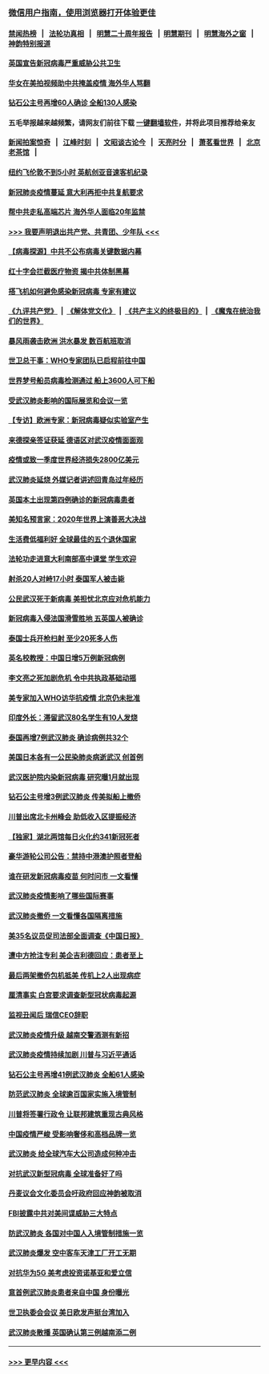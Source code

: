 ### [微信用户指南，使用浏览器打开体验更佳](https://github.com/gfw-breaker/banned-news1/blob/master/indexes/wechat-guide.md?t=0)
#### [禁闻热榜](热点新闻.md?t=0)  &nbsp;&nbsp;|&nbsp;&nbsp; [法轮功真相](https://github.com/gfw-breaker/truth/blob/master/README.md?t=0) &nbsp;&nbsp;|&nbsp;&nbsp; [明慧二十周年报告](https://github.com/gfw-breaker/mh-reports/blob/master/README.md?t=0) &nbsp;&nbsp;|&nbsp;&nbsp;[明慧期刊](https://github.com/gfw-breaker/mh-qikan) &nbsp;&nbsp;|&nbsp;&nbsp; [明慧海外之窗](https://github.com/gfw-breaker/mh-news/blob/master/README.md?t=0) &nbsp;&nbsp;|&nbsp;&nbsp; [神韵特别报道](https://github.com/gfw-breaker/mh-news/blob/master/shenyun.md?t=0)
#### [英国宣告新冠病毒严重威胁公共卫生](../pages/nsc418/n11858285.md?t=02101911) 
#### [华女在美拍视频助中共掩盖疫情 海外华人骂翻](../pages/nsc418/n11857407.md?t=02101911) 
#### [钻石公主号再增60人确诊 全船130人感染](../pages/nsc418/n11857366.md?t=02101911) 
#### 五毛举报越来越频繁，请网友们前往下载 [一键翻墙软件](https://github.com/gfw-breaker/ssr-accounts)，并将此项目推荐给亲友
#### [新闻拍案惊奇](https://github.com/gfw-breaker/banned-news1/blob/master/pages/link4.md) &nbsp;&nbsp;|&nbsp;&nbsp; [江峰时刻](https://github.com/gfw-breaker/banned-news1/blob/master/pages/link4.md) &nbsp;&nbsp;|&nbsp;&nbsp; [文昭谈古论今](https://github.com/gfw-breaker/banned-news1/blob/master/pages/link4.md) &nbsp;&nbsp;|&nbsp;&nbsp; [天亮时分](https://github.com/gfw-breaker/banned-news1/blob/master/pages/link4.md) &nbsp;&nbsp;|&nbsp;&nbsp; [萧茗看世界](https://github.com/gfw-breaker/banned-news1/blob/master/pages/link4.md) &nbsp;&nbsp;|&nbsp;&nbsp; [北京老茶馆](https://github.com/gfw-breaker/banned-news1/blob/master/pages/link4.md) &nbsp;&nbsp;|&nbsp;&nbsp; 
#### [纽约飞伦敦不到5小时 英航创亚音速客机纪录](../pages/nsc418/n11857405.md?t=02101911) 
#### [新冠肺炎疫情蔓延 意大利再拒中共复航要求](../pages/nsc418/n11857200.md?t=02101911) 
#### [帮中共走私高端芯片 海外华人面临20年监禁](../pages/nsc418/n11855016.md?t=02101911) 
#### [>>> 我要声明退出共产党、共青团、少年队 <<<](https://github.com/begood0513/goodnews/blob/master/quit/letter.md) 
#### [【病毒探源】中共不公布病毒关键数据内幕](../pages/nsc418/n11856584.md?t=02101911) 
#### [红十字会拦截医疗物资 揭中共体制黑幕](../pages/nsc418/n11856750.md?t=02101911) 
#### [搭飞机如何避免感染新冠病毒 专家有建议](../pages/nsc418/n11853427.md?t=02101911) 
#### [《九评共产党》](https://github.com/begood0513/9ping.md/blob/master/README.md) &nbsp;|&nbsp; [《解体党文化》](../../../../jtdwh.md/blob/master/README.md)  &nbsp;|&nbsp; [《共产主义的终极目的》](../../../../gczydzjmd.md/blob/master/README.md) &nbsp;|&nbsp; [《魔鬼在统治我们的世界》](../../../../mgztzwmdsj.md/blob/master/README.md) 
#### [暴风雨袭击欧洲 洪水暴发 数百航班取消](../pages/nsc418/n11856453.md?t=02101911) 
#### [世卫总干事：WHO专家团队已启程前往中国](../pages/nsc418/n11856612.md?t=02101911) 
#### [世界梦号船员病毒检测通过 船上3600人可下船](../pages/nsc418/n11856520.md?t=02101911) 
#### [受武汉肺炎影响的国际展览和会议一览](../pages/nsc418/n11856420.md?t=02101911) 
#### [【专访】欧洲专家：新冠病毒疑似实验室产生](../pages/nsc418/n11856378.md?t=02101911) 
#### [来德探亲签证获延 德语区对武汉疫情面面观](../pages/nsc418/n11856283.md?t=02101911) 
#### [疫情或致一季度世界经济损失2800亿美元](../pages/nsc418/n11855639.md?t=02101911) 
#### [武汉肺炎延烧 外媒记者讲述回青岛过年经历](../pages/nsc418/n11856159.md?t=02101911) 
#### [英国本土出现第四例确诊的新冠病毒患者](../pages/nsc418/n11855930.md?t=02101911) 
#### [美知名预言家：2020年世界上演善恶大决战](../pages/nsc418/n11855418.md?t=02101911) 
#### [生活费低福利好 全球最佳的五个退休国家](../pages/nsc418/n11848347.md?t=02101911) 
#### [法轮功走进意大利南部高中课堂 学生欢迎](../pages/nsc418/n11853859.md?t=02101911) 
#### [射杀20人对峙17小时 泰国军人被击毙](../pages/nsc418/n11854869.md?t=02101911) 
#### [公民武汉死于新病毒 美担忧北京应对危机能力](../pages/nsc418/n11854331.md?t=02101911) 
#### [新冠病毒入侵法国滑雪胜地 五英国人被确诊](../pages/nsc418/n11854307.md?t=02101911) 
#### [泰国士兵开枪扫射 至少20死多人伤](../pages/nsc418/n11854276.md?t=02101911) 
#### [英名校教授：中国日增5万例新冠病例](../pages/nsc418/n11854174.md?t=02101911) 
#### [李文亮之死加剧危机 令中共执政基础动摇](../pages/nsc418/n11854003.md?t=02101911) 
#### [美专家加入WHO访华抗疫情 北京仍未批准](../pages/nsc418/n11854043.md?t=02101911) 
#### [印度外长：滞留武汉80名学生有10人发烧](../pages/nsc418/n11853821.md?t=02101911) 
#### [泰国再增7例武汉肺炎 确诊病例共32个](../pages/nsc418/n11853808.md?t=02101911) 
#### [美国日本各有一公民染肺炎病逝武汉 创首例](../pages/nsc418/n11853509.md?t=02101911) 
#### [武汉医护院内染新冠病毒 研究曝1月就出现](../pages/nsc418/n11852928.md?t=02101911) 
#### [钻石公主号增3例武汉肺炎 传美拟船上撤侨](../pages/nsc418/n11853240.md?t=02101911) 
#### [川普出席北卡州峰会 助低收入区提振经济](../pages/nsc418/n11853232.md?t=02101911) 
#### [【独家】湖北两馆每日火化约341新冠死者](../pages/nsc418/n11845444.md?t=02101911) 
#### [豪华游轮公司公告：禁持中港澳护照者登船](../pages/nsc418/n11852761.md?t=02101911) 
#### [谁在研发新冠病毒疫苗 何时问市 一文看懂](../pages/nsc418/n11852840.md?t=02101911) 
#### [武汉肺炎疫情影响了哪些国际赛事](../pages/nsc418/n11852441.md?t=02101911) 
#### [武汉肺炎撤侨 一文看懂各国隔离措施](../pages/nsc418/n11844216.md?t=02101911) 
#### [美35名议员促司法部全面调查《中国日报》](../pages/nsc418/n11852435.md?t=02101911) 
#### [遭中方抢注专利 美企吉利德回应：患者至上](../pages/nsc418/n11852037.md?t=02101911) 
#### [最后两架撤侨包机抵美 传机上2人出现病症](../pages/nsc418/n11852173.md?t=02101911) 
#### [厘清事实 白宫要求调查新型冠状病毒起源](../pages/nsc418/n11852106.md?t=02101911) 
#### [监视丑闻后 瑞信CEO辞职](../pages/nsc418/n11852127.md?t=02101911) 
#### [武汉肺炎疫情升级 越南交警酒测有新招](../pages/nsc418/n11851632.md?t=02101911) 
#### [武汉肺炎疫情持续加剧 川普与习近平通话](../pages/nsc418/n11851613.md?t=02101911) 
#### [钻石公主号再增41例武汉肺炎 全船61人感染](../pages/nsc418/n11850401.md?t=02101911) 
#### [防范武汉肺炎 全球逾百国家实施入境管制](../pages/nsc418/n11850557.md?t=02101911) 
#### [川普将签署行政令 让联邦建筑重现古典风格](../pages/nsc418/n11850654.md?t=02101911) 
#### [中国疫情严峻 受影响奢侈和高档品牌一览](../pages/nsc418/n11850319.md?t=02101911) 
#### [武汉肺炎 给全球汽车大公司造成何种冲击](../pages/nsc418/n11850056.md?t=02101911) 
#### [对抗武汉新型冠病毒 全球准备好了吗](../pages/nsc418/n11850142.md?t=02101911) 
#### [丹麦议会文化委员会吁政府回应神韵被取消](../pages/nsc418/n11849312.md?t=02101911) 
#### [FBI披露中共对美间谍威胁三大特点](../pages/nsc418/n11849700.md?t=02101911) 
#### [防武汉肺炎 各国对中国人入境管制措施一览](../pages/nsc418/n11838726.md?t=02101911) 
#### [武汉肺炎爆发 空中客车天津工厂开工无期](../pages/nsc418/n11849634.md?t=02101911) 
#### [对抗华为5G 美考虑投资诺基亚和爱立信](../pages/nsc418/n11849510.md?t=02101911) 
#### [意首例武汉肺炎患者来自中国 身份曝光](../pages/nsc418/n11849454.md?t=02101911) 
#### [世卫执委会会议 美日欧发声挺台湾加入](../pages/nsc418/n11849433.md?t=02101911) 
#### [武汉肺炎散播 英国确认第三例越南添二例](../pages/nsc418/n11849439.md?t=02101911) 

----
#### [ >>> 更早内容 <<< ](../indexes/nsc418-earlier.md)
